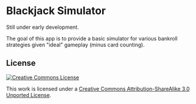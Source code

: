 Blackjack Simulator
===================
Still under early development.

The goal of this app is to provide a basic simulator for various bankroll 
strategies given "ideal" gameplay (minus card counting).

License
-------
[![Creative Commons License](http://i.creativecommons.org/l/by-sa/3.0/88x31.png)](http://creativecommons.org/licenses/by-sa/3.0/deed.en_US)

This work is licensed under a [Creative Commons Attribution-ShareAlike 3.0 Unported License](http://creativecommons.org/licenses/by-sa/3.0/deed.en_US).